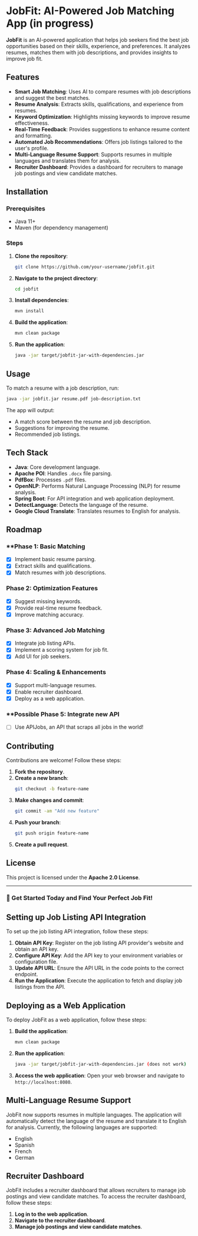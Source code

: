 # JobFit: AI-Powered Job Matching App (in progress)

**JobFit** is an AI-powered application that helps job seekers find the best job opportunities based on their skills, experience, and preferences. It analyzes resumes, matches them with job descriptions, and provides insights to improve job fit.

## Features
- **Smart Job Matching**: Uses AI to compare resumes with job descriptions and suggest the best matches.
- **Resume Analysis**: Extracts skills, qualifications, and experience from resumes.
- **Keyword Optimization**: Highlights missing keywords to improve resume effectiveness.
- **Real-Time Feedback**: Provides suggestions to enhance resume content and formatting.
- **Automated Job Recommendations**: Offers job listings tailored to the user's profile.
- **Multi-Language Resume Support**: Supports resumes in multiple languages and translates them for analysis.
- **Recruiter Dashboard**: Provides a dashboard for recruiters to manage job postings and view candidate matches.

## Installation
### Prerequisites
- Java 11+
- Maven (for dependency management)

### Steps
1. **Clone the repository**:
   ```bash
   git clone https://github.com/your-username/jobfit.git
   ```
2. **Navigate to the project directory**:
   ```bash
   cd jobfit
   ```
3. **Install dependencies**:
   ```bash
   mvn install
   ```
4. **Build the application**:
   ```bash
   mvn clean package
   ```
5. **Run the application**:
   ```bash
   java -jar target/jobfit-jar-with-dependencies.jar
   ```

## Usage
To match a resume with a job description, run:
```bash
java -jar jobfit.jar resume.pdf job-description.txt
```
The app will output:
- A match score between the resume and job description.
- Suggestions for improving the resume.
- Recommended job listings.

## Tech Stack
- **Java**: Core development language.
- **Apache POI**: Handles `.docx` file parsing.
- **PdfBox**: Processes `.pdf` files.
- **OpenNLP**: Performs Natural Language Processing (NLP) for resume analysis.
- **Spring Boot**: For API integration and web application deployment.
- **DetectLanguage**: Detects the language of the resume.
- **Google Cloud Translate**: Translates resumes to English for analysis.

## Roadmap
### **Phase 1: Basic Matching
- [X] Implement basic resume parsing.
- [X] Extract skills and qualifications.
- [X] Match resumes with job descriptions.

### **Phase 2: Optimization Features**
- [X] Suggest missing keywords.
- [X] Provide real-time resume feedback.
- [X] Improve matching accuracy.

### **Phase 3: Advanced Job Matching**
- [X] Integrate job listing APIs.
- [X] Implement a scoring system for job fit.
- [X] Add UI for job seekers.

### **Phase 4: Scaling & Enhancements**
- [X] Support multi-language resumes.
- [X] Enable recruiter dashboard.
- [X] Deploy as a web application.

### **Possible Phase 5: Integrate new API
- [ ] Use APIJobs, an API that scraps all jobs in the world!

## Contributing
Contributions are welcome! Follow these steps:
1. **Fork the repository**.
2. **Create a new branch**:
   ```bash
   git checkout -b feature-name
   ```
3. **Make changes and commit**:
   ```bash
   git commit -am "Add new feature"
   ```
4. **Push your branch**:
   ```bash
   git push origin feature-name
   ```
5. **Create a pull request**.

## License
This project is licensed under the **Apache 2.0 License**.

---

### **🚀 Get Started Today and Find Your Perfect Job Fit!**

## Setting up Job Listing API Integration
To set up the job listing API integration, follow these steps:

1. **Obtain API Key**: Register on the job listing API provider's website and obtain an API key.
2. **Configure API Key**: Add the API key to your environment variables or configuration file.
3. **Update API URL**: Ensure the API URL in the code points to the correct endpoint.
4. **Run the Application**: Execute the application to fetch and display job listings from the API.

## Deploying as a Web Application
To deploy JobFit as a web application, follow these steps:

1. **Build the application**:
   ```bash
   mvn clean package
   ```
2. **Run the application**:
   ```bash
   java -jar target/jobfit-jar-with-dependencies.jar (does not work)
   ```
3. **Access the web application**:
   Open your web browser and navigate to `http://localhost:8080`.

## Multi-Language Resume Support
JobFit now supports resumes in multiple languages. The application will automatically detect the language of the resume and translate it to English for analysis. Currently, the following languages are supported:
- English
- Spanish
- French
- German

## Recruiter Dashboard
JobFit includes a recruiter dashboard that allows recruiters to manage job postings and view candidate matches. To access the recruiter dashboard, follow these steps:

1. **Log in to the web application**.
2. **Navigate to the recruiter dashboard**.
3. **Manage job postings and view candidate matches**.
